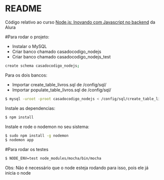 # README #

Código relativo ao curso [Node.js: Inovando com Javascript no backend](https://cursos.alura.com.br/course/node-js) da Alura

#Para rodar o projeto:

- Instalar o MySQL
- Criar banco chamado casadocodigo_nodejs
- Criar banco chamado casadocodigo_nodejs_test

```bash
create schema casadocodigo_nodejs;
```

Para os dois bancos:

- Importar create_table_livros.sql de /config/sql/
- Importar populate_table_livros.sql de /config/sql/

```bash
$ mysql -uroot -proot casadocodigo_nodejs < /config/sql/create_table_livros.sql
```

Instale as dependencias:

```bash
$ npm install
```

Instale e rode o nodemon no seu sistema:

```bash
$ sudo npm install -g nodemon
$ nodemon app
```

#Para rodar os testes

```bash
$ NODE_ENV=test node_modules/mocha/bin/mocha
```
Obs: Não é necessário que o node esteja rodando para isso, pois ele já inicia o node

